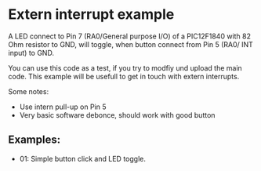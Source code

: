 Extern interrupt example
========================

A LED connect to Pin 7 (RA0/General purpose I/O) of a PIC12F1840
with 82 Ohm resistor to GND, will toggle, when button connect from 
Pin 5 (RA0/ INT input) to GND.

You can use this code as a test, if you try to modfiy und upload the main
code. This example will be usefull to get in touch with extern interrupts.

Some notes:
- Use intern pull-up on Pin 5
- Very basic software debonce, should work with good button

Examples:
---------

- 01: Simple button click and LED toggle.
